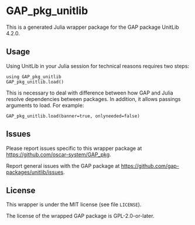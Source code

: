 # GAP_pkg_unitlib

This is a generated Julia wrapper package for the GAP package UnitLib 4.2.0.

## Usage

Using UnitLib in your Julia session for technical reasons requires two steps:

    using GAP_pkg_unitlib
    GAP_pkg_unitlib.load()

This is necessary to deal with difference between how GAP and Julia
resolve dependencies between packages. In addition, it allows passings
arguments to load. For example:

    GAP_pkg_unitlib.load(banner=true, onlyneeded=false)

## Issues

Please report issues specific to this wrapper package at <https://github.com/oscar-system/GAP_pkg>.

Report general issues with the GAP package at <https://github.com/gap-packages/unitlib/issues>.

## License

This wrapper is under the MIT license (see file `LICENSE`).

The license of the wrapped GAP package is GPL-2.0-or-later.
